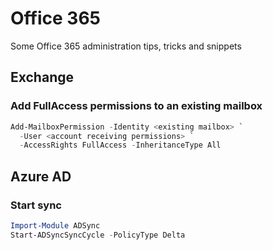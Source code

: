 # Office 365
Some Office 365 administration tips, tricks and snippets

## Exchange

### Add FullAccess permissions to an existing mailbox
```powershell
Add-MailboxPermission -Identity <existing mailbox> `
  -User <account receiving permissions> `
  -AccessRights FullAccess -InheritanceType All
```
## Azure AD

### Start sync
```powershell
Import-Module ADSync
Start-ADSyncSyncCycle -PolicyType Delta
```
